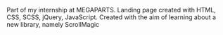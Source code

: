 Part of my internship at MEGAPARTS. Landing page created with HTML, CSS, SCSS, jQuery, JavaScript. Created with the aim of learning about a new library, namely ScrollMagic 